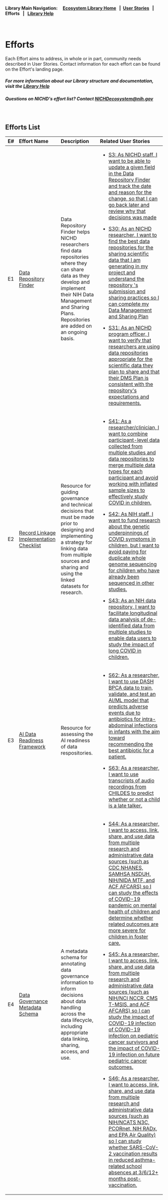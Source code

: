 #### Library Main Navigation: &nbsp; &nbsp;  <b> [Ecosystem Library Home](https://github.com/NIH-NICHD-Ecosystem)  </b> &nbsp; | &nbsp;[User Stories](https://github.com/NIH-NICHD-Ecosystem/UserStories/blob/main/README.md) &nbsp; | &nbsp; Efforts &nbsp; | &nbsp; [Library Help](https://github.com/NIH-NICHD-Ecosystem/LibraryHelp/blob/main/README.md)

</br>

# Efforts

Each Effort aims to address, in whole or in part, community needs described in User Stories. Contact information for each effort can be found on the Effort's landing page.

##### For more information about our Library structure and documentation, visit the [Library Help](https://github.com/NIH-NICHD-Ecosystem/LibraryHelp/blob/main/README.md) 

##### Questions on NICHD's effort list? Contact [NICHDecosystem@nih.gov](mailto:NICHDecosystem@nih.gov?subject=Ecosystem_Library)
<br>

## Efforts List

| E# | Effort Name | Description | Related User Stories |
| :------------ | :------------- | :------------- | :------------- |
|E1 | [Data Repository Finder](https://github.com/NIH-NICHD-Ecosystem/E1_Data-Repository-Finder/blob/main/README.md) |Data Repository Finder helps NICHD researchers find data repositories where they can share data as they develop and implement their NIH Data Management and Sharing Plans. Repositories are added on an ongoing basis. |  <ul><li>[S3: As NICHD staff, I want to be able to update a given field in the Data Repository Finder and track the date and reason for the change, so that I can go back later and review why that decisions was made](https://github.com/NIH-NICHD-Ecosystem/UserStories/blob/main/stories/storyID-3.md)</li></ul><ul><li> [S30: As an NICHD researcher, I want to find the best data repositories for the sharing scientific data that I am generating in my project and understand the repository 's submission and sharing practices so  I can complete my Data Management and Sharing Plan](https://github.com/NIH-NICHD-Ecosystem/UserStories/blob/main/stories/storyID-30.md) </li></ul><ul><li> [S31: As an NICHD program officer, I want to verify that researchers are using data repositories appropriate for the scientific data they plan to share and that their DMS Plan is consistent with the repository's expectations and requirements.](https://github.com/NIH-NICHD-Ecosystem/UserStories/blob/main/stories/storyID-31.md) </li></ul> |
|E2 | [Record Linkage Implementation Checklist](https://github.com/NIH-NICHD-Ecosystem/E2_Record-Linkage-Implementation-Checklist/blob/main/README.md) |Resource for guiding governance and technical decisions that must be made prior to designing and implementing a strategy for linking data from multiple sources and sharing and using the linked datasets for research. |  <ul><li> [S41: As a researcher/clinician, I want to combine participant-level data collected from multiple studies and data repositories to merge multiple data types for each participant and avoid working with inflated sample sizes to effectively study COVID in children.](https://github.com/NIH-NICHD-Ecosystem/UserStories/blob/main/stories/storyID-41.md) </li></ul><ul><li> [S42: As NIH staff, I want to fund research about the genetic underpinnings of COVID symptoms in children, but I want to avoid paying for duplicate whole genome sequencing for children who have already been sequenced in other studies.](https://github.com/NIH-NICHD-Ecosystem/UserStories/blob/main/stories/storyID-42.md) </li></ul><ul><li> [S43: As an NIH data repository, I want to facilitate longitudinal data analysis of de-identified data from multiple studies to enable data users to study the impact of long COVID in children.](https://github.com/NIH-NICHD-Ecosystem/UserStories/blob/main/stories/storyID-43.md) </li></ul> |  |
|E3 | [AI Data Readiness Framework](https://github.com/NIH-NICHD-Ecosystem/AI-Data-Readiness-Framework/blob/main/README.md) |Resource for assessing the AI readiness of data respositories. |  <ul><li> [S62: As a researcher, I want to use DASH BPCA data to train, validate, and test an AI/ML model that predicts adverse events due to antibiotics for intra-abdominal infections in infants with the aim toward recommending the best antibiotic for a patient.](https://github.com/NIH-NICHD-Ecosystem/UserStories/blob/main/stories/storyID-62.md) </li></ul><ul><li> [S63: As a researcher, I want to use transcripts of audio recordings from CHILDES to predict whether or not a child is a late talker.](https://github.com/NIH-NICHD-Ecosystem/UserStories/blob/main/stories/storyID-63.md) </li></ul>| |
|E4 | [Data Governance Metadata Schema](https://github.com/NIH-NICHD-Ecosystem/E4_Data-Governance-Metadata-Schema) |A metadata schema for annotating data governance information to inform decisions about data handling across the data lifecycle, including appropriate data linking, sharing, access, and use. |  <ul><li> [S44: As a researcher, I want to access, link, share, and use data from multiple research and administrative data sources (such as CDC NHANES, SAMHSA NSDUH, NIH/NIDA MTF, and ACF AFCARS) so I can study the effects of COVID-19 pandemic on mental health of children and determine whether related outcomes are more severe for children in foster care. ](https://github.com/NIH-NICHD-Ecosystem/UserStories/blob/main/stories/storyID-62.md) </li></ul><ul><li> [S45: As a researcher, I want to access, link, share, and use data from multiple research and administrative data sources (such as NIH/NCI NCCR, CMS T-MSIS, and ACF AFCARS) so I can study the impact of COVID-19 infection of COVID-19 infection on pediatric cancer survivors and the impact of COVID-19 infection on future pediatric cancer outcomes. ](https://github.com/NIH-NICHD-Ecosystem/UserStories/blob/main/stories/storyID-63.md) </li></ul> <ul><li> [S46: 	As a researcher, I want to access, link, share, and use data from multiple research and administrative data sources (such as NIH/NCATS N3C, PCORnet, NIH RADx, and EPA Air Quality) so I can study whether SARS-CoV-2 vaccination results in reduced asthma-related school absences at 3/6/12+ months post-vaccination. ](https://github.com/NIH-NICHD-Ecosystem/UserStories/blob/main/stories/storyID-63.md) </li></ul>| |
